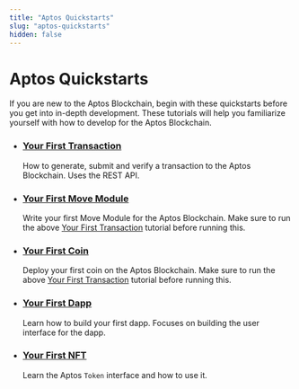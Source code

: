 ```yaml
---
title: "Aptos Quickstarts"
slug: "aptos-quickstarts"
hidden: false
---
```


# Aptos Quickstarts

If you are new to the Aptos Blockchain, begin with these quickstarts before you get into in-depth development. These tutorials will help you familiarize yourself with how to develop for the Aptos Blockchain.

- ### [Your First Transaction](first-transaction.md)

    How to generate, submit and verify a transaction to the Aptos Blockchain. Uses the REST API.

- ### [Your First Move Module](first-move-module.md)

    Write your first Move Module for the Aptos Blockchain. Make sure to run the above [Your First Transaction](first-transaction.md) tutorial before running this.

- ### [Your First Coin](first-coin.md)

    Deploy your first coin on the Aptos Blockchain. Make sure to run the above [Your First Transaction](first-transaction.md) tutorial before running this.

- ### [Your First Dapp](first-dapp.md)

    Learn how to build your first dapp. Focuses on building the user interface for the dapp.

- ### [Your First NFT](your-first-nft.md)

    Learn the Aptos `Token` interface and how to use it.



